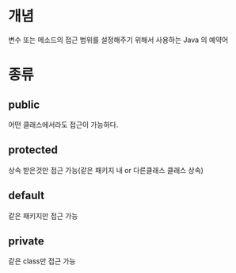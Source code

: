 # 개념

변수 또는 메소드의 접근 범위를 설정해주기 위해서 사용하는 Java 의 예약어



# 종류



## public

어떤 클래스에서라도 접근이 가능하다.



## protected

상속 받은것만 접근 가능(같은 패키지 내 or 다른클래스 클래스 상속)



## default

같은 패키지만 접근 가능



## private

같은 class만 접근 가능